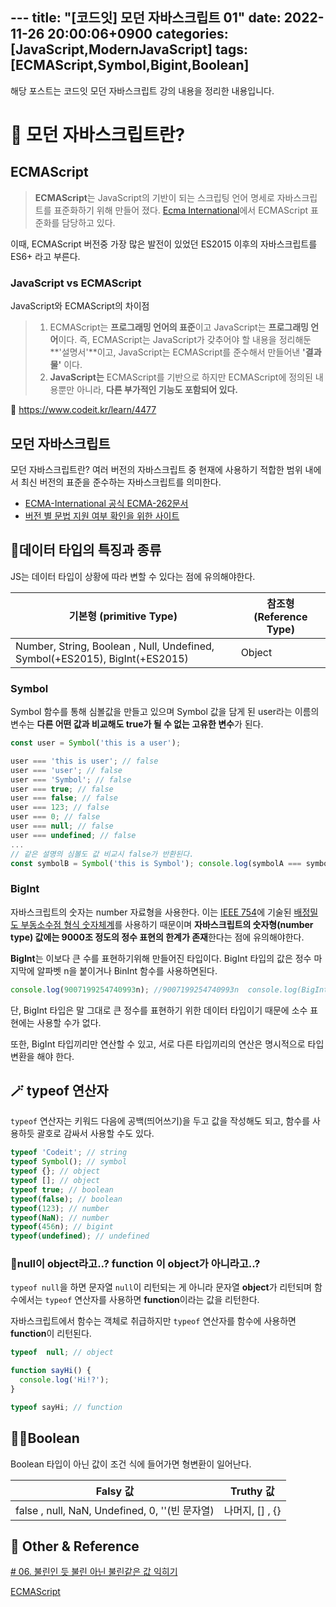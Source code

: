 ﻿﻿---
title: "[코드잇] 모던 자바스크립트 01"
date: 2022-11-26 20:00:06+0900
categories: [JavaScript,ModernJavaScript]
tags: [ECMAScript,Symbol,Bigint,Boolean]
---
해당 포스트는 코드잇 모던 자바스크립트 강의 내용을 정리한 내용입니다.

# **👀 모던 자바스크립트란?**
    
## ECMAScript

> **ECMAScript**는 JavaScript의 기반이 되는 스크립팅 언어 명세로 자바스크립트를 표준화하기 위해 만들어 졌다. [Ecma International](https://www.ecma-international.org/)에서 ECMAScript 표준화를 담당하고 있다.

이때, ECMAScript 버전중 가장 많은 발전이 있었던 ES2015 이후의 자바스크립트를 ES6+ 라고 부른다.

### JavaScript vs ECMAScript

JavaScript와 ECMAScript의 차이점
> 1. ECMAScript는 **프로그래밍 언어의 표준**이고 JavaScript는 **프로그래밍 언어**이다. 즉,  ECMAScript는 JavaScript가 갖추어야 할 내용을 정리해둔 **'설명서'**이고, JavaScript는 ECMAScript를 준수해서 만들어낸 **'결과물'** 이다.  
> 2. **JavaScript는** ECMAScript를 기반으로 하지만 ECMAScript에 정의된 내용뿐만 아니라, **다른 부가적인 기능도 포함되어 있다.**

🔗 https://www.codeit.kr/learn/4477


## 모던 자바스크립트

모던 자바스크립트란? 여러 버전의 자바스크립트 중 현재에 사용하기 적합한 범위 내에서 최신 버전의 표준을 준수하는 자바스크립트를 의미한다.

-   [ECMA-International 공식 ECMA-262문서](https://www.ecma-international.org/publications/standards/Ecma-262.htm)
- [버전 별 문법 지원 여부 확인을 위한 사이트](https://caniuse.com/)

## 🧩데이터 타입의 특징과 종류

JS는 데이터 타입이 상황에 따라 변할 수 있다는 점에 유의해야한다.

|기본형 (primitive Type)|참조형(Reference Type)  |
|--|--|
| Number, String, Boolean , Null, Undefined, Symbol(+ES2015), BigInt(+ES2015) |  Object|

### Symbol
Symbol 함수를 통해 심볼값을 만들고 있으며 Symbol 값을 담게 된 user라는 이름의 변수는 **다른 어떤 값과 비교해도 true가 될 수 없는 고유한 변수**가 된다.

```js
const user = Symbol('this is a user');

user === 'this is user'; // false
user === 'user'; // false
user === 'Symbol'; // false
user === true; // false
user === false; // false
user === 123; // false
user === 0; // false
user === null; // false
user === undefined; // false
...
// 같은 설명의 심볼도 값 비교시 false가 반환된다.
const symbolB = Symbol('this is Symbol'); console.log(symbolA === symbolB); // false
```
### BigInt
자바스크립트의 숫자는 number 자료형을 사용한다.  이는 [IEEE 754](https://ko.wikipedia.org/wiki/IEEE_754)에 기술된 [배정밀도 부동소수점 형식 숫자체계](https://ko.wikipedia.org/wiki/%EB%B6%80%EB%8F%99%EC%86%8C%EC%88%98%EC%A0%90)를 사용하기 때문이며 **자바스크립트의 숫자형(number type) 값에는 9000조 정도의 정수 표현의 한계가 존재**한다는 점에 유의해야한다.

**BigInt**는 이보다 큰 수를 표현하기위해 만들어진 타입이다.
BigInt 타입의 값은 정수 마지막에 알파벳 n을 붙이거나 BinInt 함수를 사용하면된다.
```js
console.log(9007199254740993n); //9007199254740993n  console.log(BigInt(9007199254740993)); //9007199254740993
```
단,  BigInt 타입은 말 그대로 큰 정수를 표현하기 위한 데이터 타입이기 때문에 소수 표현에는 사용할 수가 없다.

또한, BigInt 타입끼리만 연산할 수 있고, 서로 다른 타입끼리의 연산은 명시적으로 타입 변환을 해야 한다.

## 🪄 typeof 연산자
`typeof` 연산자는 키워드 다음에 공백(띄어쓰기)을 두고 값을 작성해도 되고, 함수를 사용하듯 괄호로 감싸서 사용할 수도 있다.
```js
typeof 'Codeit'; // string
typeof Symbol(); // symbol
typeof {}; // object
typeof []; // object
typeof true; // boolean
typeof(false); // boolean
typeof(123); // number
typeof(NaN); // number
typeof(456n); // bigint
typeof(undefined); // undefined
```

### 🤔null이 object라고..? function 이 object가 아니라고..?
`typeof null`을 하면 문자열 `null`이 리턴되는 게 아니라 문자열 **object**가 리턴되며 함수에서는 `typeof` 연산자를 사용하면 **function**이라는 값을 리턴한다.

자바스크립트에서 함수는 객체로 취급하지만 `typeof` 연산자를 함수에 사용하면 **function**이 리턴된다.
```js
typeof  null; // object

function sayHi() {
  console.log('Hi!?');
}

typeof sayHi; // function
```
	
## 👩‍💻Boolean

Boolean 타입이 아닌 값이 조건 식에 들어가면 형변환이 일어난다.

|Falsy 값|Truthy 값  |
|--|--|
| false , null, NaN, Undefined, 0, ''(빈 문자열) |  나머지, [] , {} |

## 📌 Other & Reference

[# 06. 불린인 듯 불린 아닌 불린같은 값 익히기](https://www.codeit.kr/learn/4483)

[ECMAScript](https://developer.mozilla.org/ko/docs/Glossary/ECMAScript)
